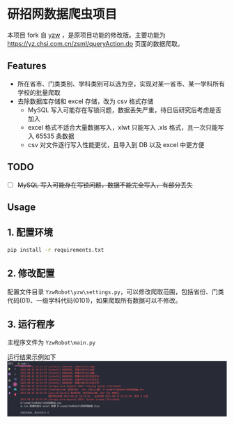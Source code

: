 # 研招网数据爬虫项目

本项目 fork 自 [yzw](https://github.com/Hthing/yzw) ，是原项目功能的修改版。主要功能为 https://yz.chsi.com.cn/zsml/queryAction.do 页面的数据爬取。

## Features

- 所在省市、门类类别、学科类别可以选为空，实现对某一省市、某一学科所有学校的批量爬取
- 去除数据库存储和 excel 存储，改为 csv 格式存储
    - MySQL 写入可能存在写锁问题，数据丢失严重，待日后研究后考虑是否加入
    - excel 格式不适合大量数据写入，xlwt 只能写入 .xls 格式，且一次只能写入 65535 条数据
    - csv 对文件逐行写入性能更优，且导入到 DB 以及 excel 中更方便

## TODO

-   [ ] ~~MySQL 写入可能存在写锁问题，数据不能完全写入，有部分丢失~~

## Usage

## 1. 配置环境

``` bash
pip install -r requirements.txt
```

## 2. 修改配置

配置文件目录 `YzwRobot\yzw\settings.py`，可以修改爬取范围，包括省份、门类代码(01)、一级学科代码(0101)，如果爬取所有数据可以不修改。

## 3. 运行程序

主程序文件为 `YzwRobot\main.py`

运行结果示例如下
![img.png](img/img_5.png)